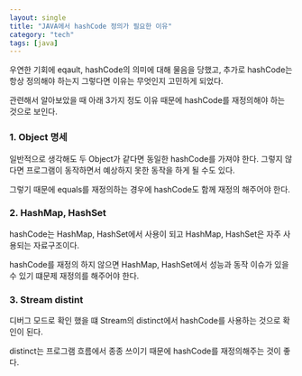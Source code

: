 ```yaml
---
layout: single
title: "JAVA에서 hashCode 정의가 필요한 이유"
category: "tech"
tags: [java]
---
```


우연한 기회에 eqault, hashCode의 의미에 대해 물음을 당했고,
추가로 hashCode는 항상 정의해야 하는지 그렇다면 이유는 무엇인지 고민하게 되었다.

관련해서 알아보았을 때 아래 3가지 정도 이유 때문에 hashCode를 재정의해야 하는 것으로 보인다.

### 1. Object 명세

일반적으로 생각해도 두 Object가 같다면 동일한 hashCode를 가져야 한다.
그렇지 않다면 프로그램이 동작하면서 예상하지 못한 동작을 하게 될 수도 있다.

그렇기 때문에 equals를 재정의하는 경우에 hashCode도 함께 재정의 해주어야 한다.

### 2. HashMap, HashSet

hashCode는 HashMap, HashSet에서 사용이 되고 HashMap, HashSet은 자주 사용되는 자료구조이다.

hashCode를 재정의 하지 않으면 HashMap, HashSet에서 성능과 동작 이슈가 있을 수 있기 떄문제 재정의를 해주어야 한다.

### 3. Stream distint

디버그 모드로 확인 했을 떄 Stream의 distinct에서 hashCode를 사용하는 것으로 확인이 된다.

distinct는 프로그램 흐름에서 종종 쓰이기 때문에 hashCode를 재정의해주는 것이 좋다.
